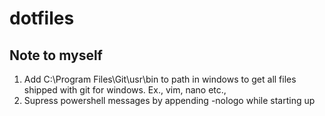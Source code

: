 # dotfiles

## Note to myself

1. Add C:\Program Files\Git\usr\bin to path in windows to get all files shipped with git for windows. Ex., vim, nano etc.,
2. Supress powershell messages by appending -nologo while starting up
